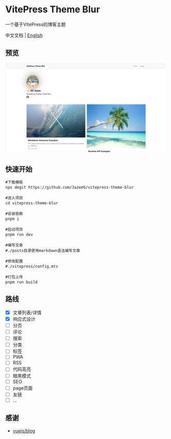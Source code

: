# VitePress Theme Blur

一个基于VitePress的博客主题

中文文档 | [English](./README.en.md)

## 预览

![预览图](/public/preview.png)

## 快速开始

```
#下载模板
npx degit https://github.com/Jazee6/vitepress-theme-blur

#进入项目
cd vitepress-theme-blur

#安装依赖
pnpm i

#启动项目
pnpm run dev

#编写文章 
#./posts目录使用markdown语法编写文章

#修改配置
#./vitepress/config.mts

#打包上传
pnpm run build
```

## 路线

- [x] 文章列表/详情
- [x] 响应式设计
- [ ] 分页
- [ ] 评论
- [ ] 搜索
- [ ] 分类
- [ ] 标签
- [ ] PWA
- [ ] RSS
- [ ] 代码高亮
- [ ] 暗黑模式
- [ ] SEO
- [ ] page页面
- [ ] 友链
- [ ] ...

## 感谢

- [vuejs/blog](https://github.com/vuejs/blog)
